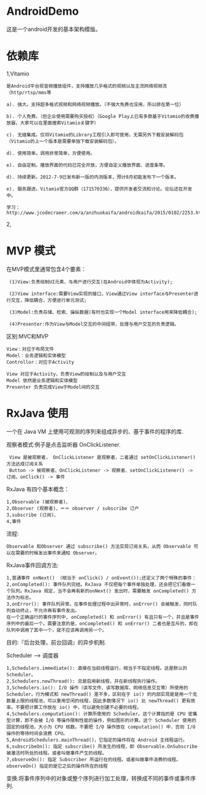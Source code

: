 # AndroidDemo
  这是一个android开发的基本架构模版。
  
# 依赖库
  1,Vitamio
  
    是Android平台视音频播放组件，支持播放几乎格式的视频以及主流网络视频流（http/rtsp/mms等
    
    a).	强大。支持超多格式视频和网络视频播放。（不强大免费也没用，所以排在第一位）
    
    b).	个人免费。（但企业使用需要购买授权）（Google Play上已有多款基于Vitamio的收费播放器，大家可以在里面搜索Vitamio关键字）
    
    c).	无缝集成。仅将Vitamio的Library工程引入即可使用，无需另外下载安装解码包（Vitamio的上一个版本是需要单独下载安装解码包）。
    
    d).	使用简单。调用非常简单，方便使用。
    
    e).	自由定制。播放界面的代码已完全开放，方便自定义播放界面、进度条等。
    
    d).	持续更新。2012-7-9已发布新一版的内测版本，预计8月初能发布下一个版本。
    
    e).	服务跟进。Vitamio官方QQ群（171570336），提供开发者交流和讨论。论坛还在开发中。
    
    学习：http://www.jcodecraeer.com/a/anzhuokaifa/androidkaifa/2015/0102/2253.html
    
  2,

# MVP 模式
  在MVP模式里通常包含4个要素：
  
     (1)View:负责绘制UI元素、与用户进行交互(在Android中体现为Activity);

     (2)View interface:需要View实现的接口，View通过View interface与Presenter进行交互，降低耦合，方便进行单元测试;

     (3)Model:负责存储、检索、操纵数据(有时也实现一个Model interface用来降低耦合);

     (4)Presenter:作为View与Model交互的中间纽带，处理与用户交互的负责逻辑。
     
  区别:MVC和MVP
  
    View：对应于布局文件
    Model：业务逻辑和实体模型
    Controllor：对应于Activity
    
    View 对应于Activity，负责View的绘制以及与用户交互
    Model 依然是业务逻辑和实体模型
    Presenter 负责完成View于Model间的交互

     
# RxJava 使用
     
  一个在 Java VM 上使用可观测的序列来组成异步的、基于事件的程序的库.
 
  观察者模式:例子是点击监听器 OnClickListener.
    
     View 是被观察者， OnClickListener 是观察者，二者通过 setOnClickListener() 方法达成订阅关系
     Button -> 被观察者、OnClickListener -> 观察者、setOnClickListener() -> 订阅，onClick() -> 事件
 
  RxJava 有四个基本概念：
  
    1,Observable (被观察者)、
    2,Observer (观察者)、＝＝ observer / subscribe 订户
    3,subscribe (订阅)、
    4,事件
  
  流程:
  
    Observable 和Observer 通过 subscribe() 方法实现订阅关系，从而 Observable 可以在需要的时候发出事件来通知 Observer。
  
  RxJava事件回调方法:
  
    1,普通事件 onNext() （相当于 onClick() / onEvent());还定义了两个特殊的事件：
    2,onCompleted(): 事件队列完结。RxJava 不仅把每个事件单独处理，还会把它们看做一个队列。RxJava 规定，当不会再有新的onNext() 发出时，需要触发 onCompleted() 方法作为标志。
    3,onError(): 事件队列异常。在事件处理过程中出异常时，onError() 会被触发，同时队列自动终止，不允许再有事件发出。
    在一个正确运行的事件序列中, onCompleted() 和 onError() 有且只有一个，并且是事件序列中的最后一个。需要注意的是，onCompleted() 和 onError() 二者也是互斥的，即在队列中调用了其中一个，就不应该再调用另一个。
  
  目的:『后台处理，前台回调』的异步机制.
  
  Scheduler ——> 调度器
  
    1,Schedulers.immediate(): 直接在当前线程运行，相当于不指定线程。这是默认的 Scheduler。
    2,Schedulers.newThread(): 总是启用新线程，并在新线程执行操作。
    3,Schedulers.io(): I/O 操作（读写文件、读写数据库、网络信息交互等）所使用的 Scheduler。行为模式和 newThread() 差不多，区别在于 io() 的内部实现是是用一个无数量上限的线程池，可以重用空闲的线程，因此多数情况下 io() 比 newThread() 更有效率。不要把计算工作放在 io() 中，可以避免创建不必要的线程。
    4,Schedulers.computation(): 计算所使用的 Scheduler。这个计算指的是 CPU 密集型计算，即不会被 I/O 等操作限制性能的操作，例如图形的计算。这个 Scheduler 使用的固定的线程池，大小为 CPU 核数。不要把 I/O 操作放在 computation() 中，否则 I/O 操作的等待时间会浪费 CPU。
    5,AndroidSchedulers.mainThread()，它指定的操作将在 Android 主线程运行。
    6,subscribeOn(): 指定 subscribe() 所发生的线程，即 Observable.OnSubscribe 被激活时所处的线程。或者叫做事件产生的线程。
    7,observeOn(): 指定 Subscriber 所运行在的线程。或者叫做事件消费的线程。observeOn() 指定的是它之后的操作所在的线程
  
  变换:将事件序列中的对象或整个序列进行加工处理，转换成不同的事件或事件序列.